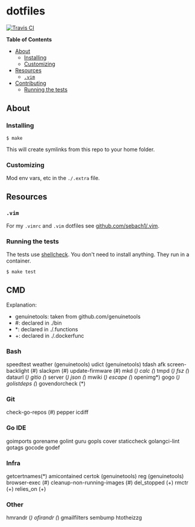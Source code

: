 # dotfiles

[![Travis CI](https://img.shields.io/travis/jessfraz/dotfiles.svg?style=for-the-badge)](https://travis-ci.org/jessfraz/dotfiles)

**Table of Contents**

<!-- toc -->

- [About](#about)
  * [Installing](#installing)
  * [Customizing](#customizing)
- [Resources](#resources)
  * [`.vim`](#vim)
- [Contributing](#contributing)
  * [Running the tests](#running-the-tests)

<!-- tocstop -->

## About

### Installing

```console
$ make
```

This will create symlinks from this repo to your home folder.

### Customizing

Mod env vars, etc in the `./.extra` file.

## Resources

### `.vim`

For my `.vimrc` and `.vim` dotfiles see
[github.com/sebach1/.vim](https://github.com/sebach1/.vim).

### Running the tests

The tests use [shellcheck](https://github.com/koalaman/shellcheck). You don't
need to install anything. They run in a container.

```console
$ make test
```

## CMD

Explanation:
 - genuinetools: taken from github.com/genuinetools
 - #: declared in ./bin
 - *: declared in ./.functions
 - +: declared in ./.dockerfunc

### Bash

speedtest
weather (genuinetools)
udict (genuinetools)
tdash
afk
screen-backlight (#)
slackpm (#)
update-firmware (#)
mkd (*)
calc (*)
tmpd (*)
fsz (*)
dataurl (*)
gitio (*)
server (*)
json (*)
mwiki (*)
escape (*)
openimg*)
gogo (*)
golistdeps (*)
govendorcheck (*)


### Git

check-go-repos (#)
pepper
icdiff

### Go IDE

goimports
gorename
golint
guru
gopls
cover
staticcheck
golangci-lint
gotags
gocode
godef

### Infra

getcertnames(*)
amicontained
certok (genuinetools)
reg (genuinetools)
browser-exec (#) 
cleanup-non-running-images (#) 
del_stopped (+)
rmctr (+)
relies_on (+)

### Other

hmrandr (*)
ofirandr (*)
gmailfilters
sembump
htotheizzg

